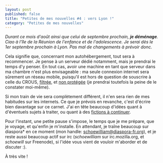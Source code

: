 ```yaml
---
layout: post
published: false
title: "Petites de mes nouvelles #4 : vers Lyon !"
category: "Petites de mes nouvelles"
---
```

*Durant ce mois d'août ainsi que celui de septembre prochain, **je déménage**. Ciao à l'île de la Réunion de l'enfance et de l'adolescence. Je serai dès le 1er septembre prochain à Lyon. Pas mal de changements à prévoir donc.*

Cela signifie que, concernant mon autohébergement, tout sera à recommencer. Je pense à un serveur dédié notamment, mais je prendrai le temps d'y penser. En tout cas, avoir une machine en tant que serveur dans ma chambre n'est plus envisageable : ma seule connexion internet sera sûrement un réseau mobile, puisqu'il est hors de question de souscrire à celle du CROUS, [filtrée](http://lagazette-blog.fr/informatique/monde-virtuel/la-liberte-du-net-dans-les-crous/), et [non protégée](http://fspot.org/blog/2011/12/12/le-crous-de-lyon-fai-ou-pas/) (je prendrai toutefois la peine de le constater moi-même).

Si mon train de vie sera complètement différent, il n'en sera rien de mes habitudes sur les internets. Ce que je prévois en revanche, c'est d'écrire bien davantage sur ce carnet. J'ai en tête beaucoup d'idées quant à d'éventuels sujets à traiter, ou quant à des [fictions à continuer](/carnet/aufilduretour).

Pour l'instant, une petite pause s'impose, le temps que je me prépare, que je voyage, et qu'enfin je m'installe. En attendant, je traîne beaucoup sur diaspora\* en ce moment (mon handle: [schoewilliam@diaspora-fr.org](https://diaspora-fr.org/people/85b5201467685b01)), et je reste aussi beaucoup actif sur irc (*schoewilliam* sur irc.mozilla.org, et *schoewill* sur Freenode), si l'idée vous vient de vouloir m'aborder et de discuter :).

À très vite !
